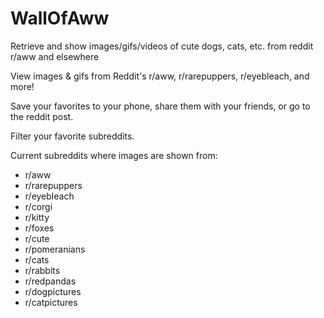 # WallOfAww
Retrieve and show images/gifs/videos of cute dogs, cats, etc. from reddit r/aww and elsewhere

View images & gifs from Reddit's r/aww, r/rarepuppers, r/eyebleach, and more! 

Save your favorites to your phone, share them with your friends, or go to the reddit post. 

Filter your favorite subreddits. 

Current subreddits where images are shown from:
* r/aww
* r/rarepuppers
* r/eyebleach
* r/corgi
* r/kitty
* r/foxes
* r/cute
* r/pomeranians
* r/cats
* r/rabbits
* r/redpandas
* r/dogpictures
* r/catpictures
